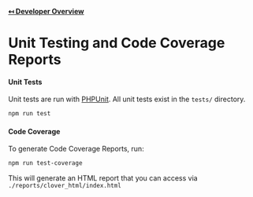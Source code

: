 **[↤ Developer Overview](../README.md)**

Unit Testing and Code Coverage Reports
===

#### Unit Tests

Unit tests are run with [PHPUnit](https://phpunit.de). All unit tests exist in the `tests/` directory.

```bash
npm run test
```

#### Code Coverage

To generate Code Coverage Reports, run:

```bash
npm run test-coverage
```

This will generate an HTML report that you can access via `./reports/clover_html/index.html`